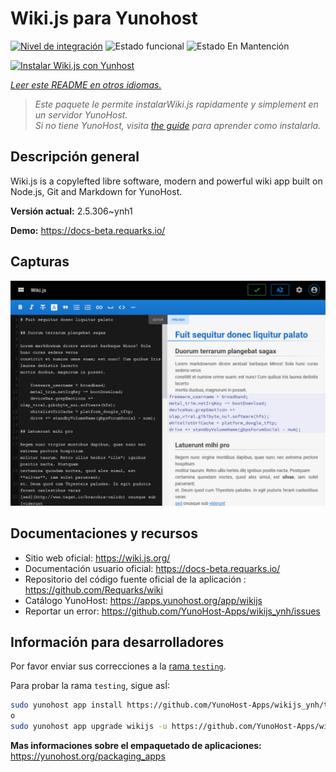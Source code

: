<!--
Este archivo README esta generado automaticamente<https://github.com/YunoHost/apps/tree/master/tools/readme_generator>
No se debe editar a mano.
-->

# Wiki.js para Yunohost

[![Nivel de integración](https://apps.yunohost.org/badge/integration/wikijs)](https://ci-apps.yunohost.org/ci/apps/wikijs/)
![Estado funcional](https://apps.yunohost.org/badge/state/wikijs)
![Estado En Mantención](https://apps.yunohost.org/badge/maintained/wikijs)

[![Instalar Wiki.js con Yunhost](https://install-app.yunohost.org/install-with-yunohost.svg)](https://install-app.yunohost.org/?app=wikijs)

*[Leer este README en otros idiomas.](./ALL_README.md)*

> *Este paquete le permite instalarWiki.js rapidamente y simplement en un servidor YunoHost.*  
> *Si no tiene YunoHost, visita [the guide](https://yunohost.org/install) para aprender como instalarla.*

## Descripción general

Wiki.js is a copylefted libre software, modern and powerful wiki app built on Node.js, Git and Markdown for YunoHost.


**Versión actual:** 2.5.306~ynh1

**Demo:** <https://docs-beta.requarks.io/>

## Capturas

![Captura de Wiki.js](./doc/screenshots/screenshot.png)

## Documentaciones y recursos

- Sitio web oficial: <https://wiki.js.org/>
- Documentación usuario oficial: <https://docs-beta.requarks.io/>
- Repositorio del código fuente oficial de la aplicación : <https://github.com/Requarks/wiki>
- Catálogo YunoHost: <https://apps.yunohost.org/app/wikijs>
- Reportar un error: <https://github.com/YunoHost-Apps/wikijs_ynh/issues>

## Información para desarrolladores

Por favor enviar sus correcciones a la [rama `testing`](https://github.com/YunoHost-Apps/wikijs_ynh/tree/testing).

Para probar la rama `testing`, sigue asÍ:

```bash
sudo yunohost app install https://github.com/YunoHost-Apps/wikijs_ynh/tree/testing --debug
o
sudo yunohost app upgrade wikijs -u https://github.com/YunoHost-Apps/wikijs_ynh/tree/testing --debug
```

**Mas informaciones sobre el empaquetado de aplicaciones:** <https://yunohost.org/packaging_apps>
